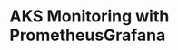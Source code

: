 # AKS Monitoring with PrometheusGrafana                                                                                                                                   
